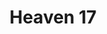 ---
title: "Heaven 17"
summary: "Formed as a side project of the , the production company formed by and , after their departure from the in 1980. Known for hit singles such as Temptation & Let Me Go. The name \"Heaven 17\" is derived from 's movie \"A Clockwork Orange\", where Heaven 17 is mentioned as one of the hip bands in the record store scene."
image: "heaven-17.jpg"
apple_music_artist_url: "https://music.apple.com/gb/artist/heaven-17/5903146"
---